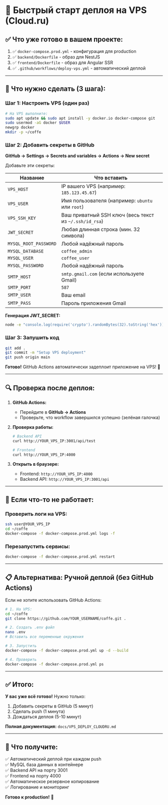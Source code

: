 # 🚀 Быстрый старт деплоя на VPS (Cloud.ru)

## ✅ Что уже готово в вашем проекте:

1. ✅ `docker-compose.prod.yml` - конфигурация для production
2. ✅ `backend/Dockerfile` - образ для NestJS
3. ✅ `frontend/Dockerfile` - образ для Angular SSR
4. ✅ `.github/workflows/deploy-vps.yml` - автоматический деплой

---

## 🎯 Что нужно сделать (3 шага):

### Шаг 1: Настроить VPS (один раз)

```bash
# На VPS выполните:
sudo apt update && sudo apt install -y docker.io docker-compose git
sudo usermod -aG docker $USER
newgrp docker
mkdir -p ~/coffe
```

### Шаг 2: Добавить секреты в GitHub

**GitHub → Settings → Secrets and variables → Actions → New secret**

Добавьте эти секреты:

| Название              | Что вставить                                           |
| --------------------- | ------------------------------------------------------ |
| `VPS_HOST`            | IP вашего VPS (например: `185.123.45.67`)              |
| `VPS_USER`            | Имя пользователя (например: `ubuntu` или `root`)       |
| `VPS_SSH_KEY`         | Ваш приватный SSH ключ (весь текст из `~/.ssh/id_rsa`) |
| `JWT_SECRET`          | Любая длинная строка (мин. 32 символа)                 |
| `MYSQL_ROOT_PASSWORD` | Любой надёжный пароль                                  |
| `MYSQL_DATABASE`      | `coffee_admin`                                         |
| `MYSQL_USER`          | `coffee_user`                                          |
| `MYSQL_PASSWORD`      | Любой надёжный пароль                                  |
| `SMTP_HOST`           | `smtp.gmail.com` (если используете Gmail)              |
| `SMTP_PORT`           | `587`                                                  |
| `SMTP_USER`           | Ваш email                                              |
| `SMTP_PASS`           | Пароль приложения Gmail                                |

**Генерация JWT_SECRET:**

```bash
node -e "console.log(require('crypto').randomBytes(32).toString('hex'))"
```

### Шаг 3: Запушить код

```bash
git add .
git commit -m "Setup VPS deployment"
git push origin main
```

**Готово!** GitHub Actions автоматически задеплоит приложение на VPS! 🎉

---

## 🔍 Проверка после деплоя:

1. **GitHub Actions:**
   - Перейдите в **GitHub → Actions**
   - Проверьте, что workflow завершился успешно (зелёная галочка)

2. **Проверка работы:**

   ```bash
   # Backend API
   curl http://YOUR_VPS_IP:3001/api/test

   # Frontend
   curl http://YOUR_VPS_IP:4000
   ```

3. **Открыть в браузере:**
   - Frontend: `http://YOUR_VPS_IP:4000`
   - Backend API: `http://YOUR_VPS_IP:3001/api`

---

## 🐛 Если что-то не работает:

### Проверить логи на VPS:

```bash
ssh user@YOUR_VPS_IP
cd ~/coffe
docker-compose -f docker-compose.prod.yml logs -f
```

### Перезапустить сервисы:

```bash
docker-compose -f docker-compose.prod.yml restart
```

---

## 📋 Альтернатива: Ручной деплой (без GitHub Actions)

Если не хотите использовать GitHub Actions:

```bash
# 1. На VPS:
cd ~/coffe
git clone https://github.com/YOUR_USERNAME/coffe.git .

# 2. Создать .env файл
nano .env
# Вставить все переменные окружения

# 3. Запустить
docker-compose -f docker-compose.prod.yml up -d --build

# 4. Проверить
docker-compose -f docker-compose.prod.yml ps
```

---

## ✅ Итого:

**У вас уже всё готово!** Нужно только:

1. Добавить секреты в GitHub (5 минут)
2. Сделать push (1 минута)
3. Дождаться деплоя (5-10 минут)

**Полная документация:** `docs/VPS_DEPLOY_CLOUDRU.md`

---

## 🎯 Что получите:

✅ Автоматический деплой при каждом push  
✅ MySQL база данных в контейнере  
✅ Backend API на порту 3001  
✅ Frontend на порту 4000  
✅ Автоматическое резервное копирование  
✅ Логирование и мониторинг

**Готово к production!** 🚀
